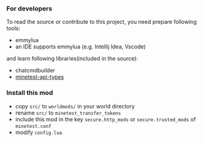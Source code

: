 ### For developers
To read the source or contribute to this project, you need prepare following tools:
- emmylua
- an IDE supports emmylua (e.g. Intellij Idea, Vscode)

and learn following libraries(included in the source):
- chatcmdbuilder
- [minetest-api-types](https://github.com/grapereader/minetest-api-types)

### Install this mod
- copy `src/` to `worldmods/` in your world directory
- rename `src/` to `minetest_transfer_tokens`
- include this mod in the key `secure.http_mods` or `secure.trusted_mods` of `minetest.conf`
- modify `config.lua`
